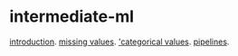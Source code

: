 # intermediate-ml
[introduction](https://www.kaggle.com/rudrakumawat22/exercise-introduction).
[missing values](https://www.kaggle.com/rudrakumawat22/exercise-missing-values).
['categorical values](https://www.kaggle.com/rudrakumawat22/exercise-categorical-variables).
[pipelines](https://www.kaggle.com/rudrakumawat22/exercise-pipelines).
